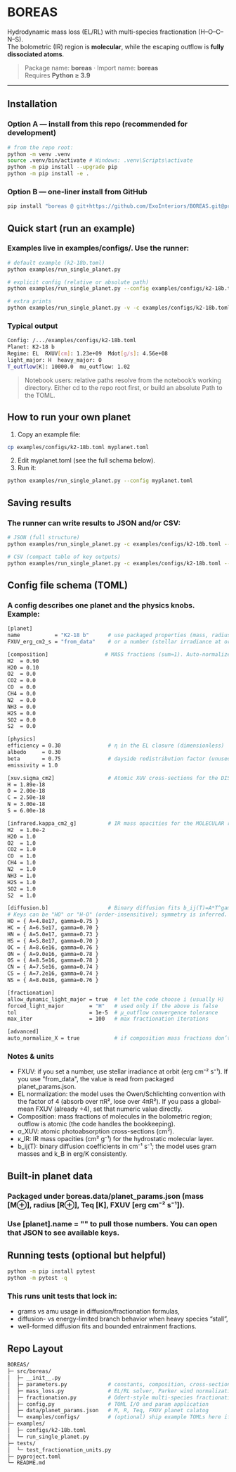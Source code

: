 # BOREAS

Hydrodynamic mass loss (EL/RL) with multi-species fractionation (H–O–C–N–S).  
The bolometric (IR) region is **molecular**, while the escaping outflow is **fully dissociated atoms**.

> Package name: **boreas** · Import name: **boreas**  
> Requires **Python ≥ 3.9**

---

## Installation

### Option A — install from this repo (recommended for development)

```bash
# from the repo root:
python -m venv .venv
source .venv/bin/activate # Windows: .venv\Scripts\activate
python -m pip install --upgrade pip
python -m pip install -e .
```

### Option B — one-liner install from GitHub

```bash
pip install "boreas @ git+https://github.com/ExoInteriors/BOREAS.git@proteus#subdirectory=BOREAS_PROTEUS"
```

## Quick start (run an example)

### Examples live in examples/configs/. Use the runner:

```bash
# default example (k2-18b.toml)
python examples/run_single_planet.py

# explicit config (relative or absolute path)
python examples/run_single_planet.py --config examples/configs/k2-18b.toml

# extra prints
python examples/run_single_planet.py -v -c examples/configs/k2-18b.toml
```

### Typical output

```bash
Config: /.../examples/configs/k2-18b.toml
Planet: K2-18 b
Regime: EL  RXUV[cm]: 1.23e+09  Mdot[g/s]: 4.56e+08
light_major: H  heavy_major: O
T_outflow[K]: 10000.0  mu_outflow: 1.02
```

> Notebook users: relative paths resolve from the notebook’s working directory. Either cd to the repo root first, or build an absolute Path to the TOML.


## How to run your own planet

1. Copy an example file:
```bash
cp examples/configs/k2-18b.toml myplanet.toml
```
2. Edit myplanet.toml (see the full schema below).
3. Run it:
```bash
python examples/run_single_planet.py --config myplanet.toml
```

## Saving results

### The runner can write results to JSON and/or CSV:

```bash
# JSON (full structure)
python examples/run_single_planet.py -c examples/configs/k2-18b.toml --json out/k2_18b_results.json

# CSV (compact table of key outputs)
python examples/run_single_planet.py -c examples/configs/k2-18b.toml --csv  out/k2_18b_summary.csv
```

## Config file schema (TOML)

### A config describes one planet and the physics knobs. Example:
```bash
[planet]
name           = "K2-18 b"      # use packaged properties (mass, radius, Teq)
FXUV_erg_cm2_s = "from_data"    # or a number (stellar irradiance at orbit; cm^-2 s^-1 * erg)

[composition]                  # MASS fractions (sum≈1). Auto-normalized if enabled
H2  = 0.90
H2O = 0.10
O2  = 0.0
CO2 = 0.0
CO  = 0.0
CH4 = 0.0
N2  = 0.0
NH3 = 0.0
H2S = 0.0
SO2 = 0.0
S2  = 0.0

[physics]
efficiency = 0.30               # η in the EL closure (dimensionless)
albedo     = 0.30
beta       = 0.75               # dayside redistribution factor (unused in core solver)
emissivity = 1.0

[xuv.sigma_cm2]                 # Atomic XUV cross-sections for the DISSOCIATED outflow (cm^2)
H = 1.89e-18
O = 2.00e-18
C = 2.50e-18
N = 3.00e-18
S = 6.00e-18

[infrared.kappa_cm2_g]          # IR mass opacities for the MOLECULAR region (cm^2 g^-1)
H2  = 1.0e-2
H2O = 1.0
O2  = 1.0
CO2 = 1.0
CO  = 1.0
CH4 = 1.0
N2  = 1.0
NH3 = 1.0
H2S = 1.0
SO2 = 1.0
S2  = 1.0

[diffusion.b]                   # Binary diffusion fits b_ij(T)=A*T^gamma (cm^-1 s^-1)
# Keys can be "HO" or "H-O" (order-insensitive); symmetry is inferred.
HO = { A=4.8e17, gamma=0.75 }
HC = { A=6.5e17, gamma=0.70 }
HN = { A=5.0e17, gamma=0.73 }
HS = { A=5.8e17, gamma=0.70 }
OC = { A=8.6e16, gamma=0.76 }
ON = { A=9.0e16, gamma=0.78 }
OS = { A=8.5e16, gamma=0.78 }
CN = { A=7.5e16, gamma=0.74 }
CS = { A=7.2e16, gamma=0.74 }
NS = { A=8.0e16, gamma=0.76 }

[fractionation]
allow_dynamic_light_major = true  # let the code choose i (usually H)
forced_light_major        = "H"   # used only if the above is false
tol                       = 1e-5  # μ_outflow convergence tolerance
max_iter                  = 100   # max fractionation iterations

[advanced]
auto_normalize_X = true           # if composition mass fractions don’t sum to 1, rescale them
```

### Notes & units
- FXUV: if you set a number, use stellar irradiance at orbit (erg cm⁻² s⁻¹). If you use "from_data", the value is read from packaged planet_params.json.
- EL normalization: the model uses the Owen/Schlichting convention with the factor of 4 (absorb over πR², lose over 4πR²). If you pass a global-mean FXUV (already ÷4), set that numeric value directly.
- Composition: mass fractions of molecules in the bolometric region; outflow is atomic (the code handles the bookkeeping).
- σ_XUV: atomic photoabsorption cross-sections (cm²).
- κ_IR: IR mass opacities (cm² g⁻¹) for the hydrostatic molecular layer.
- b_ij(T): binary diffusion coefficients in cm⁻¹ s⁻¹; the model uses gram masses and k_B in erg/K consistently.

## Built-in planet data

### Packaged under boreas.data/planet_params.json (mass [M⊕], radius [R⊕], Teq [K], FXUV [erg cm⁻² s⁻¹]). 
### Use [planet].name = "<key>" to pull those numbers. You can open that JSON to see available keys.

## Running tests (optional but helpful)

```bash
python -m pip install pytest
python -m pytest -q
```

### This runs unit tests that lock in:
- grams vs amu usage in diffusion/fractionation formulas,
- diffusion- vs energy-limited branch behavior when heavy species “stall”,
- well-formed diffusion fits and bounded entrainment fractions.

## Repo Layout

```bash
BOREAS/
├─ src/boreas/
│  ├─ __init__.py
│  ├─ parameters.py             # constants, composition, cross-sections, diffusion fits
│  ├─ mass_loss.py              # EL/RL solver, Parker wind normalization, RXUV search
│  ├─ fractionation.py          # Odert-style multi-species fractionation
│  ├─ config.py                 # TOML I/O and param application
│  ├─ data/planet_params.json   # M, R, Teq, FXUV planet calatog
│  └─ examples/configs/         # (optional) ship example TOMLs here if desired
├─ examples/
│  ├─ configs/k2-18b.toml
│  └─ run_single_planet.py
├─ tests/
│  └─ test_fractionation_units.py
├─ pyproject.toml
└─ README.md
```